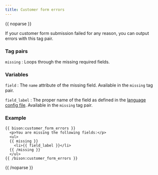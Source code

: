```yaml
---
title: Customer form errors
---
```

{{ noparse }}

If your customer form submission failed for any reason, you can output errors with this tag pair.

### Tag pairs
`missing`
: Loops through the missing required fields.

### Variables

`field`
: The `name` attribute of the missing field. Available in the `missing` tag pair.

`field_label`
: The proper name of the field as defined in the [language config file](/docs/settings/language). Available in the `missing` tag pair.

### Example
~~~
{{ bison:customer_form_errors }}
  <p>You are missing the following fields:</p>
  <ul>
  {{ missing }}
    <li>{{ field_label }}</li>
  {{ /missing }}
  </ul>
{{ /bison:customer_form_errors }}
~~~

{{ /noparse }}
